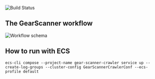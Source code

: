 ![Build Status](https://codebuild.us-east-2.amazonaws.com/badges?uuid=eyJlbmNyeXB0ZWREYXRhIjoiNi9YVXJzRDUyaWtYUkVWS1NwUXh6MUo3QXdqVDU5SU1TRjdBdUlzYWFic25YVERnQXpHa29GTHZyampScVdDRnVST1Jpc1RISzVtWThwOUpBRnJtb1owPSIsIml2UGFyYW1ldGVyU3BlYyI6IkNMeEttNFdBdDBZa0RzcTMiLCJtYXRlcmlhbFNldFNlcmlhbCI6MX0%3D&branch=master)
## The GearScanner workflow
![Workflow schema](http://www.plantuml.com/plantuml/proxy?src=https://raw.githubusercontent.com/vanchpuck/gear-scanner/master/workflow.iuml?)

## How to run with ECS
`ecs-cli compose --project-name gear-scanner-crawler service up --create-log-groups --cluster-config GearScannerCrawlerConf --ecs-profile default`
